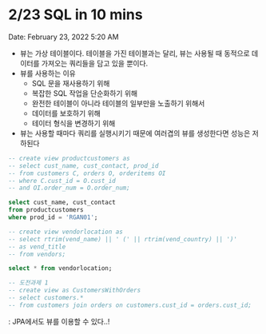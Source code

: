 # 2/23 SQL in 10 mins

Date: February 23, 2022 5:20 AM

- 뷰는 가상 테이블이다. 테이블을 가진 테이블과는 달리, 뷰는 사용될 때 동적으로 데이터를 가져오는 쿼리들을 담고 있을 뿐이다.
- 뷰를 사용하는 이유
    - SQL 문을 재사용하기 위해
    - 복잡한 SQL 작업을 단순화하기 위해
    - 완전한 테이블이 아니라 테이블의 일부만을 노출하기 위해서
    - 데이터를 보호하기 위해
    - 테이터 형식을 변경하기 위해
- 뷰는 사용할 때마다 쿼리를 실행시키기 때문에 여러겹의 뷰를 생성한다면 성능은 저하된다

```sql
-- create view productcustomers as
-- select cust_name, cust_contact, prod_id
-- from customers C, orders O, orderitems OI
-- where C.cust_id = O.cust_id
-- and OI.order_num = O.order_num;

select cust_name, cust_contact
from productcustomers
where prod_id = 'RGAN01';

-- create view vendorlocation as
-- select rtrim(vend_name) || ' (' || rtrim(vend_country) || ')'
-- as vend_title
-- from vendors;

select * from vendorlocation;

-- 도전과제 1
-- create view as CustomersWithOrders
-- select customers.*
-- from customers join orders on customers.cust_id = orders.cust_id;
```

: JPA에서도 뷰를 이용할 수 있다..!